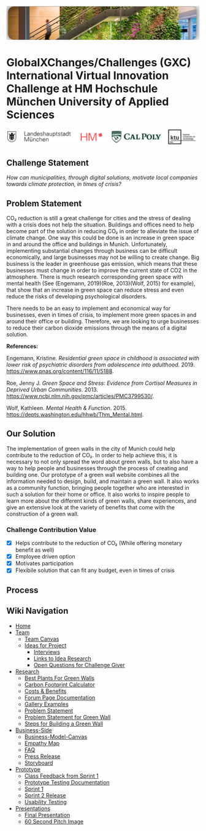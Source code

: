 ![Header](/pictures/Header.png)

# GlobalXChanges/Challenges (GXC) International Virtual Innovation Challenge at HM Hochschule München University of Applied Sciences

![logo](/pictures/Logos.png)

## Challenge Statement

*How can municipalities, through digital solutions, motivate local companies towards climate protection, in times of crisis?*

## Problem Statement

CO₂ reduction is still a great challenge for cities and the stress of dealing with a crisis does not help the situation. Buildings and offices need to help become part of the solution in reducing CO₂ in order to alleviate the issue of climate change. One way this could be done is an increase in green space in and around the office and buildings in Munich. Unfortunately, implementing substantial changes through business can be difficult economically, and large businesses may not be willing to create change. Big business is the leader in greenhouse gas emission, which means that these businesses must change in order to improve the current state of CO2 in the atmosphere. There is much research corresponding green space with mental health (See (Engemann, 2019)(Roe, 2013)(Wolf, 2015) for example), that show that an increase in green space can reduce stress and even reduce the risks of developing psychological disorders. 

There needs to be an easy to implement and economical way for businesses, even in times of crisis, to implement more green spaces in and around their office or building. Therefore, we are looking to urge businesses to reduce their carbon dioxide emissions through the means of a digital solution.

**References:**

Engemann, Kristine. _Residential green space in childhood is associated with lower risk of psychiatric disorders from adolescence into adulthood_. 2019. https://www.pnas.org/content/116/11/5188.

Roe, Jenny J. _Green Space and Stress: Evidence from Cortisol Measures in Deprived Urban Communities_. 2013. https://www.ncbi.nlm.nih.gov/pmc/articles/PMC3799530/.

Wolf, Kathleen. _Mental Health & Function_. 2015. https://depts.washington.edu/hhwb/Thm_Mental.html.

## Our Solution

The implementation of green walls in the city of Munich could help contribute to the reduction of CO₂. In order to help achieve this, it is necessary to not only spread the word about green walls, but to also have a way to help people and businesses through the process of creating and building one. Our prototype of a green wall website combines all the information needed to design, build, and maintain a green wall. It also works as a community function, bringing people together who are interested in such a solution for their home or office. It also works to inspire people to learn more about the different kinds of green walls, share experiences, and give an extensive look at the variety of benefits that come with the construction of a green wall.

### Challenge Contribution Value

- [x] Helps contribute to the reduction of CO₂ (While offering monetary benefit as well)
- [x] Employee driven option
- [x] Motivates participation
- [x] Flexibile solution that can fit any budget, even in times of crisis

## Process


## Wiki Navigation
* [Home](https://github.com/gxc-international-innovation-challenge/gxc-team-12/wiki)
* [Team](https://github.com/gxc-international-innovation-challenge/gxc-team-12/wiki/About-The-Team)
  * [Team Canvas](https://github.com/gxc-international-innovation-challenge/gxc-team-12/wiki/Team-Canvas)
  * [Ideas for Project](https://github.com/gxc-international-innovation-challenge/gxc-team-12/wiki/Ideas)
    * [Interviews](https://github.com/gxc-international-innovation-challenge/gxc-team-12/wiki/Interviews)
    * [Links to Idea Research](https://github.com/gxc-international-innovation-challenge/gxc-team-12/wiki/Idea-Research-Links)
    * [Open Questions for Challenge Giver](https://github.com/gxc-international-innovation-challenge/gxc-team-12/wiki/Open-Questions)
* [Research](https://github.com/gxc-international-innovation-challenge/gxc-team-12/wiki/Research)
  * [Best Plants For Green Walls](https://github.com/gxc-international-innovation-challenge/gxc-team-12/wiki/Best-Plants-for-Green-Wall) 
  * [Carbon Footprint Calculator](https://github.com/gxc-international-innovation-challenge/gxc-team-12/wiki/Carbon-Footprint-Calculator)
  * [Costs & Benefits](https://github.com/gxc-international-innovation-challenge/gxc-team-12/wiki/Cost-&-Benefits-of-Green-Walls)
  * [Forum Page Documentation](https://github.com/gxc-international-innovation-challenge/gxc-team-12/wiki/Forum-Page-documentation)
  * [Gallery Examples](https://github.com/gxc-international-innovation-challenge/gxc-team-12/wiki/Green-Wall-gallery-(examples))
  * [Problem Statement](https://github.com/gxc-international-innovation-challenge/gxc-team-12/wiki/Problem-Statement)
  * [Problem Statement for Green Wall](https://github.com/gxc-international-innovation-challenge/gxc-team-12/wiki/Problem-Statement-for-Green-Wall)
  * [Steps for Building a Green Wall](https://github.com/gxc-international-innovation-challenge/gxc-team-12/wiki/Steps-For-Building-a-Green-Wall)
* [Business-Side](https://github.com/gxc-international-innovation-challenge/gxc-team-12/wiki/Business-Side)
  * [Business-Model-Canvas](https://github.com/gxc-international-innovation-challenge/gxc-team-12/wiki/Business-Model-Canvas)
  * [Empathy Map](https://github.com/gxc-international-innovation-challenge/gxc-team-12/wiki/Empathy-Map)
  * [FAQ](https://github.com/gxc-international-innovation-challenge/gxc-team-12/wiki/FAQ)
  * [Press Release](https://github.com/gxc-international-innovation-challenge/gxc-team-12/wiki/Press-Release)
  * [Storyboard](https://github.com/gxc-international-innovation-challenge/gxc-team-12/wiki/Storyboard)
* [Prototype](https://github.com/gxc-international-innovation-challenge/gxc-team-12/wiki/Prototype)
  * [Class Feedback from Sprint 1](https://github.com/gxc-international-innovation-challenge/gxc-team-12/wiki/Notes-on-Prototype)
  * [Prototype Testing Documentation](https://github.com/gxc-international-innovation-challenge/gxc-team-12/wiki/Prototype-Testing-Documentation)
  * [Sprint 1](https://github.com/gxc-international-innovation-challenge/gxc-team-12/wiki/Sprint-1)
  * [Sprint 2 Release](https://github.com/gxc-international-innovation-challenge/gxc-team-12/wiki/Sprint-2-Release)
  * [Usability Testing](https://github.com/gxc-international-innovation-challenge/gxc-team-12/wiki/Usability-Test)
* [Presentations](https://github.com/gxc-international-innovation-challenge/gxc-team-12/wiki/Presentations)
  * [Final Presentation](https://github.com/gxc-international-innovation-challenge/gxc-team-12/wiki/Final-Presentation)
  * [60 Second Pitch Image](https://github.com/gxc-international-innovation-challenge/gxc-team-12/wiki/60-Second-Pitch-Presentation)
